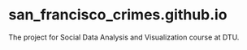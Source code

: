 # san_francisco_crimes.github.io


The project for Social Data Analysis and Visualization course at DTU.

